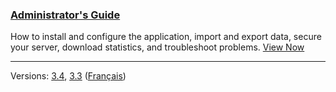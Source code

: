 
### [Administrator's Guide](/admin-guide/en)

How to install and configure the application, import and export data, secure your server, download statistics, and troubleshoot problems. [View Now](/admin-guide/en)

---

Versions: [3.4](/admin-guide/en), [3.3](/admin-guide/3.3/en/) ([Français](/admin-guide/3.3/fr/))
